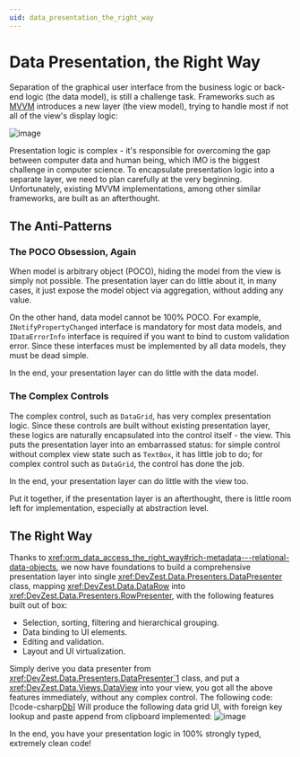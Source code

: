 ```yaml
---
uid: data_presentation_the_right_way
---
```


# Data Presentation, the Right Way

Separation of the graphical user interface from the business logic or back-end logic (the data model), is still a challenge task. Frameworks such as [MVVM](https://en.wikipedia.org/wiki/Model%E2%80%93view%E2%80%93viewmodel) introduces a new layer (the view model), trying to handle most if not all of the view's display logic:

![image](/images/MVVM.jpg)

Presentation logic is complex - it's responsible for overcoming the gap between computer data and human being, which IMO is the biggest challenge in computer science. To encapsulate presentation logic into a separate layer, we need to plan carefully at the very beginning. Unfortunately, existing MVVM implementations, among other similar frameworks, are built as an afterthought.

## The Anti-Patterns

### The POCO Obsession, Again

When model is arbitrary object (POCO), hiding the model from the view is simply not possible. The presentation layer can do little about it, in many cases, it just expose the model object via aggregation, without adding any value.

On the other hand, data model cannot be 100% POCO. For example, `INotifyPropertyChanged` interface is mandatory for most data models, and `IDataErrorInfo` interface is required if you want to bind to custom validation error. Since these interfaces must be implemented by all data models, they must be dead simple.

In the end, your presentation layer can do little with the data model.

### The Complex Controls

The complex control, such as `DataGrid`, has very complex presentation logic. Since these controls are built without existing presentation layer, these logics are naturally encapsulated into the control itself - the view. This puts the presentation layer into an embarrassed status: for simple control without complex view state such as `TextBox`, it has little job to do; for complex control such as `DataGrid`, the control has done the job.

In the end, your presentation layer can do little with the view too.

Put it together, if the presentation layer is an afterthought, there is little room left for implementation, especially at abstraction level.

## The Right Way

Thanks to <xref:orm_data_access_the_right_way#rich-metadata---relational-data-objects>, we now have foundations to build a comprehensive presentation layer into single <xref:DevZest.Data.Presenters.DataPresenter> class, mapping <xref:DevZest.Data.DataRow> into <xref:DevZest.Data.Presenters.RowPresenter>, with the following features built out of box:

* Selection, sorting, filtering and hierarchical grouping.
* Data binding to UI elements.
* Editing and validation.
* Layout and UI virtualization.

Simply derive you data presenter from <xref:DevZest.Data.Presenters.DataPresenter`1> class, and put a <xref:DevZest.Data.Views.DataView> into your view, you got all the above features immediately, without any complex control. The following code:
[!code-csharp[Db](../../../samples/AdventureWorksLT.WpfApp/SalesOrderWindow.DetailPresenter.cs)]
Will produce the following data grid UI, with foreign key lookup and paste append from clipboard implemented:
![image](/images/SalesOrderDetailUI.jpg)

In the end, you have your presentation logic in 100% strongly typed, extremely clean code!
